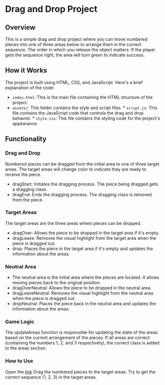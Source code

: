 # Drag and Drop Project
## Overview
This is a simple drag and drop project where you can move numbered pieces into one of three areas below to arrange them in the correct sequence. 
The order in which you release the object matters. If the player gets the sequence right, the area will turn green to indicate success.

## How it Works
The project is built using HTML, CSS, and JavaScript. Here's a brief explanation of the code:

- `index.html`: This is the main file containing the HTML structure of the project.
- `assets/`: This folder contains the style and script files.
      * `script.js`: This file contains the JavaScript code that controls the drag and drop behavior.
      * `style.css`: This file contains the styling code for the project's appearance.

## Functionality
### Drag and Drop
Numbered pieces can be dragged from the initial area to one of three target areas. The target areas will change color to indicate they are ready to receive the piece.

- dragStart: Initiates the dragging process. The piece being dragged gets a dragging class.
- dragEnd: Ends the dragging process. The dragging class is removed from the piece.

### Target Areas
The target areas are the three areas where pieces can be dropped.

- dragOver: Allows the piece to be dropped in the target area if it's empty.
- dragLeave: Removes the visual highlight from the target area when the piece is dragged out.
- drop: Places the piece in the target area if it's empty and updates the information about the areas.

### Neutral Area
- The neutral area is the initial area where the pieces are located. It allows moving pieces back to the original position.
- dragOverNeutral: Allows the piece to be dropped in the neutral area.
- dragLeaveNeutral: Removes the visual highlight from the neutral area when the piece is dragged out.
- dropNeutral: Places the piece back in the neutral area and updates the information about the areas.

### Game Logic
The updateAreas function is responsible for updating the state of the areas based on the current arrangement of the pieces. If all areas are correct (containing the numbers 1, 2, and 3 respectively), the correct class is added to the areas section.

### How to Use
Open the [link]()
Drag the numbered pieces to the target areas.
Try to get the correct sequence (1, 2, 3) in the target areas.

